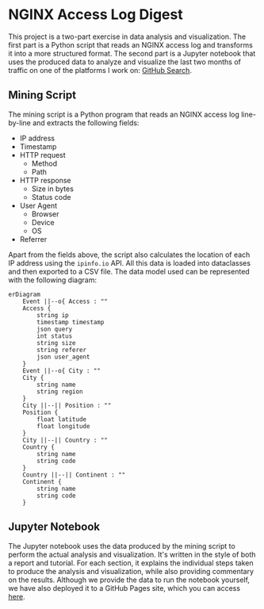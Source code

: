 # NGINX Access Log Digest

This project is a two-part exercise in data analysis and visualization.
The first part is a Python script that reads an NGINX access log and
transforms it into a more structured format. The second part is a
Jupyter notebook that uses the produced data to analyze and visualize
the last two months of traffic on one of the platforms I work on:
[GitHub Search](https://seart-ghs.si.usi.ch).

## Mining Script

The mining script is a Python program that reads an NGINX access log
line-by-line and extracts the following fields:

- IP address
- Timestamp
- HTTP request
  - Method
  - Path
- HTTP response
  - Size in bytes
  - Status code
- User Agent
  - Browser
  - Device
  - OS
- Referrer

Apart from the fields above, the script also calculates the location of
each IP address using the `ipinfo.io` API. All this data is loaded into
dataclasses and then exported to a CSV file. The data model used can be
represented with the following diagram:

```mermaid
erDiagram
    Event ||--o{ Access : ""
    Access {
        string ip
        timestamp timestamp
        json query
        int status
        string size
        string referer
        json user_agent
    }
    Event ||--o{ City : ""
    City {
        string name
        string region
    }
    City ||--|| Position : ""
    Position {
        float latitude
        float longitude
    }
    City ||--|| Country : ""
    Country {
        string name
        string code
    }
    Country ||--|| Continent : ""
    Continent {
        string name
        string code
    }
```

## Jupyter Notebook

The Jupyter notebook uses the data produced by the mining script to
perform the actual analysis and visualization. It's written in the
style of both a report and tutorial. For each section, it explains the
individual steps taken to produce the analysis and visualization, while
also providing commentary on the results. Although we provide the data
to run the notebook yourself, we have also deployed it to a GitHub
Pages site, which you can access
[here](https://dabico.github.io/nginx-access-log-digest/notebook.html).

